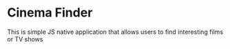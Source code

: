 # Cinema Finder

This is simple JS native application that allows users to find interesting films or TV shows